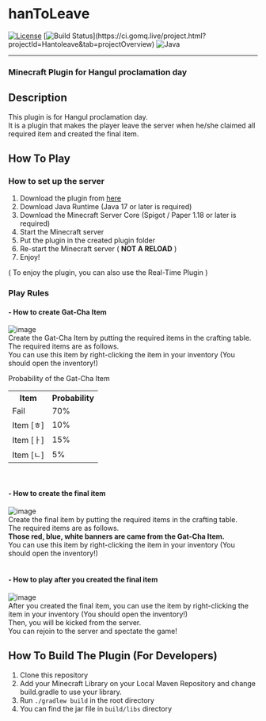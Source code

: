 # hanToLeave
[![License](https://img.shields.io/badge/License-Apache%202.0-blue.svg)](https://opensource.org/licenses/Apache-2.0)
[![Build Status](http://ci.gomq.live/app/rest/builds/buildType:(project:HanToLeave)/statusIcon)](https://ci.gomq.live/project.html?projectId=Hantoleave&tab=projectOverview)
![Java](https://img.shields.io/badge/Java-ED8B00?logo=java&logoColor=white)
-- -- --
### Minecraft Plugin for Hangul proclamation day

## Description
This plugin is for Hangul proclamation day. <br/>
It is a plugin that makes the player leave the server when he/she claimed all required item and created the final item.

## How To Play
### How to set up the server
1. Download the plugin from [here](https://github.com/igomq/hantoleave/releases/latest)
2. Download Java Runtime (Java 17 or later is required)
3. Download the Minecraft Server Core (Spigot / Paper 1.18 or later is required)
4. Start the Minecraft server
5. Put the plugin in the created plugin folder
6. Re-start the Minecraft server ( **NOT A RELOAD** )
7. Enjoy!

( To enjoy the plugin, you can also use the Real-Time Plugin )

### Play Rules 
#### - How to create Gat-Cha Item
![image](https://user-images.githubusercontent.com/48321102/194753614-305f39bd-14f1-47e4-ad75-78329bfa3cf1.png)
<br/> Create the Gat-Cha Item by putting the required items in the crafting table. <br/>
The required items are as follows. <br/>
You can use this item by right-clicking the item in your inventory (You should open the inventory!)

Probability of the Gat-Cha Item <br/>
<table>
    <th>Item</th>
    <th>Probability</th>
    <tr>
        <td>Fail</td>
        <td>70%</td>
    </tr>
    <tr>
        <td>Item [ㅎ]</td>
        <td>10%</td>
    </tr>
    <tr>
        <td>Item [ㅏ]</td>
        <td>15%</td>
    </tr>
    <tr>
        <td>Item [ㄴ]</td>
        <td>5%</td>
    </tr>
</table>
<br/>

#### - How to create the final item
![image](https://user-images.githubusercontent.com/48321102/194753716-a88e93f3-dbcd-454a-a483-1314a13d76bf.png)
<br/> Create the final item by putting the required items in the crafting table. <br/>
The required items are as follows. <br/>
**Those red, blue, white banners are came from the Gat-Cha Item.** <br/>
You can use this item by right-clicking the item in your inventory (You should open the inventory!)
<br/><br/>
#### - How to play after you created the final item
![image](https://user-images.githubusercontent.com/48321102/194753768-31f7e479-adf6-4cb5-b9c1-8a5bfc2b7edf.png)
<br/> After you created the final item, you can use the item by right-clicking the item in your inventory (You should open the inventory!) <br/>
Then, you will be kicked from the server. <br/>
You can rejoin to the server and spectate the game! <br/>
## How To Build The Plugin (For Developers)
1. Clone this repository
2. Add your Minecraft Library on your Local Maven Repository and change build.gradle to use your library. 
3. Run `./gradlew build` in the root directory 
4. You can find the jar file in `build/libs` directory